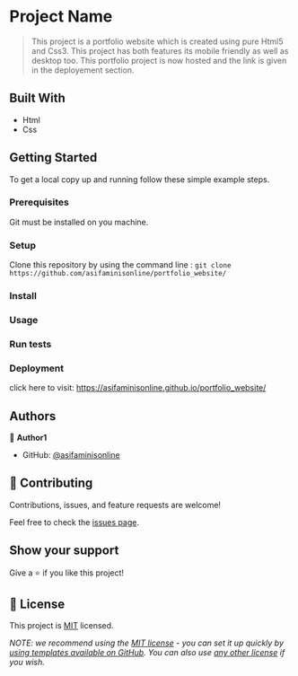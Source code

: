 # Project Name

> This project is a portfolio website which is created using pure Html5 and Css3.
> This project has both features its mobile friendly as well as desktop too.
> This portfolio project is now hosted and the link is given in the deployement section.

## Built With

- Html
- Css

## Getting Started

To get a local copy up and running follow these simple example steps.

### Prerequisites

Git must be installed on you machine.

### Setup

Clone this repository by using the command line :
`git clone https://github.com/asifaminisonline/portfolio_website/`

### Install

### Usage

### Run tests

### Deployment

click here to visit: https://asifaminisonline.github.io/portfolio_website/

## Authors

👤 **Author1**

- GitHub: [@asifaminisonline](https://github.com/asifaminisonline/)

## 🤝 Contributing

Contributions, issues, and feature requests are welcome!

Feel free to check the [issues page](../../issues/).

## Show your support

Give a ⭐️ if you like this project!

## 📝 License

This project is [MIT](./LICENSE) licensed.

_NOTE: we recommend using the [MIT license](https://choosealicense.com/licenses/mit/) - you can set it up quickly by [using templates available on GitHub](https://docs.github.com/en/communities/setting-up-your-project-for-healthy-contributions/adding-a-license-to-a-repository). You can also use [any other license](https://choosealicense.com/licenses/) if you wish._

